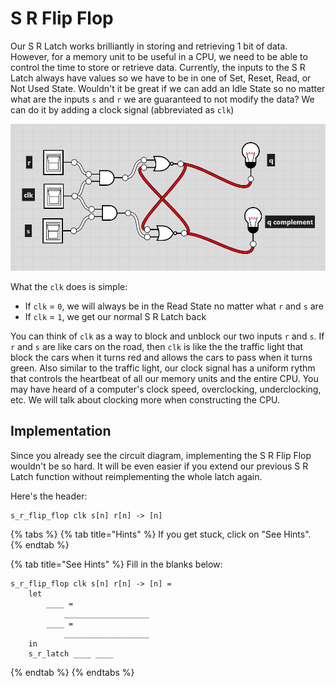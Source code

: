 # S R Flip Flop

Our S R Latch works brilliantly in storing and retrieving 1 bit of data. However, for a memory unit to be useful in a CPU, we need to be able to control the time to store or retrieve data. Currently, the inputs to the S R Latch always have values so we have to be in one of Set, Reset, Read, or Not Used State. Wouldn't it be great if we can add an Idle State so no matter what are the inputs `s` and `r` we are guaranteed to not modify the data? We can do it by adding a clock signal \(abbreviated as `clk`\)

![S R Flip Flop with Q Complement](../.gitbook/assets/image%20%2837%29.png)

What the `clk` does is simple:

* If `clk` = `0`, we will always be in the Read State no matter what `r` and `s` are
* If `clk` = `1`, we get our normal S R Latch back

You can think of `clk` as a way to block and unblock our two inputs `r` and `s`. If `r` and `s` are like cars on the road, then `clk` is like the the traffic light that block the cars when it turns red and allows the cars to pass when it turns green. Also similar to the traffic light, our clock signal has a uniform rythm that controls the heartbeat of all our memory units and the entire CPU. You may have heard of a computer's clock speed, overclocking, underclocking, etc. We will talk about clocking more when constructing the CPU.

## Implementation

Since you already see the circuit diagram, implementing the S R Flip Flop wouldn't be so hard. It will be even easier if you extend our previous S R Latch function without reimplementing the whole latch again.

Here's the header:

```text
s_r_flip_flop clk s[n] r[n] -> [n]
```

{% tabs %}
{% tab title="Hints" %}
If you get stuck, click on "See Hints".
{% endtab %}

{% tab title="See Hints" %}
Fill in the blanks below:

```text
s_r_flip_flop clk s[n] r[n] -> [n] =
    let
        ____ =
            ___________________
        ____ =
            ___________________
    in
    s_r_latch ____ ____
```
{% endtab %}
{% endtabs %}

